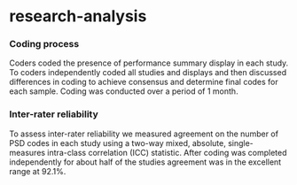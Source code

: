 # research-analysis 
### Coding process
Coders coded the presence of performance summary display in each study. To coders independently coded all studies and displays and then discussed differences in coding to achieve consensus and determine final codes for each sample. Coding was conducted over a period of 1 month.

### Inter-rater reliability
To assess inter-rater reliability we measured agreement on the number of PSD codes in each study using a two-way mixed, absolute, single-measures intra-class correlation (ICC) statistic. After coding was completed independently for about half of the studies agreement was in the excellent range at 92.1%.


